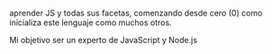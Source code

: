 aprender JS y todas sus facetas, comenzando desde cero (0) como inicializa este lenguaje como muchos otros.

Mi objetivo ser un experto de JavaScript y Node.js